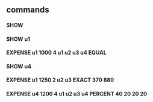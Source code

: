 ## commands
#### SHOW
#### SHOW u1
#### EXPENSE u1 1000 4 u1 u2 u3 u4 EQUAL
#### SHOW u4
#### EXPENSE u1 1250 2 u2 u3 EXACT 370 880
#### EXPENSE u4 1200 4 u1 u2 u3 u4 PERCENT 40 20 20 20


